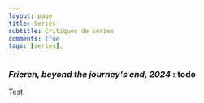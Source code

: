 ```yaml
---
layout: page
title: Series
subtitle: Critiques de séries
comments: true
tags: [series],
---
```

### *Frieren, beyond the journey's end, 2024* :     **todo**

Test